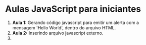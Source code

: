 <h1>Aulas JavaScript para iniciantes</h1>

<ol>
<li>
<strong>Aula 1:</strong> Gerando código javascript para emitir um alerta com a mensagem
'Hello World', dentro do arquivo HTML.
</li>
<li>
<strong>Aula 2:</strong> Inserindo arquivo javascript externo.
</li>
<li>
</ol>
